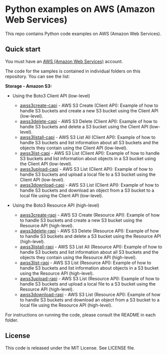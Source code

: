 # Python examples on AWS (Amazon Web Services)

This repo contains Python code examples on AWS (Amazon Web Services).

## Quick start

You must have an [AWS (Amazon Web Services)](http://aws.amazon.com/) account.

The code for the samples is contained in individual folders on this repository. You can see the list:

**Storage - Amazon S3:**

* Using the Boto3 Client API (low-level)
  * [awss3create-capi](/awss3create-capi) - AWS S3 Create (Client API): Example of how to handle S3 buckets and create a new S3 bucket using the Client API (low-level).
  * [awss3delete-capi](/awss3delete-capi) - AWS S3 Delete (Client API): Example of how to handle S3 buckets and delete a  S3 bucket using the Client API (low-level).
  * [awss3listall-capi](/awss3listall-capi) - AWS S3 List All (Client API): Example of how to handle S3 buckets and list information about all S3 buckets and the objects they contain using the Client API (low-level).
  * [awss3list-capi](/awss3list-capi) - AWS S3 List (Client API): Example of how to handle S3 buckets and list information about objects in a S3 bucket using the Client API (low-level).
  * [awss3upload-capi](/awss3upload-capi) - AWS S3 List (Client API): Example of how to handle S3 buckets and upload a local file to a S3 bucket using the Client API (low-level).
  * [awss3download-capi](/awss3download-capi) - AWS S3 List (Client API): Example of how to handle S3 buckets and download an object from a S3 bucket to a local file using the Client API (low-level).

* Using the Boto3 Resource API (high-level)
  * [awss3create-rapi](/awss3create-rapi) - AWS S3 Create (Resource API): Example of how to handle S3 buckets and create a new S3 bucket using the Resource API (high-level).
  * [awss3delete-rapi](/awss3delete-rapi) - AWS S3 Delete (Resource API): Example of how to handle S3 buckets and delete a S3 bucket using the Resource API (high-level).
  * [awss3listall-rapi](/awss3listall-rapi) - AWS S3 List All (Resource API): Example of how to handle S3 buckets and list information about all S3 buckets and the objects they contain using the Resource API (high-level).
  * [awss3list-rapi](/awss3list-rapi) - AWS S3 List (Resource API): Example of how to handle S3 buckets and list information about objects in a S3 bucket using the Resource API (high-level).
  * [awss3upload-rapi](/awss3upload-rapi) - AWS S3 List (Resource API): Example of how to handle S3 buckets and upload a local file to a S3 bucket using the Resource API (high-level).
  * [awss3download-rapi](/awss3download-rapi) - AWS S3 List (Resource API): Example of how to handle S3 buckets and download an object from a S3 bucket to a local file using the Resource API (high-level).

For instructions on running the code, please consult the README in each folder.

## License

This code is released under the MIT License. See LICENSE file.

